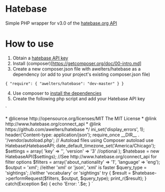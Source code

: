 Hatebase
===========

Simple PHP wrapper for v3.0 of the [hatebase.org API](http://www.hatebase.org/connect_api)

# How to use

1. Obtain a [hatebase API key](http://www.hatebase.org/request_api)
2. Install (composer)[https://getcomposer.org/doc/00-intro.md]
3. Create a new composer.json file with awelters/hatebase as a dependency (or add to your project's existing composer.json file)

`
{
    "require": {
    	"awelters/hatebase": "dev-master"
    }
}
`

4. Use composer to [install the dependencies](https://getcomposer.org/doc/00-intro.md#using-composer)
5. Create the following php script and add your Hatebase API key

`
<?php
/**
* Andrew's Hatebase script : Simple script to retrieve results from Hatebase API
*
* @category Awesomeness
* @date 3/03/2014
* @author Andrew Welters <awelters@hugmehugyou.org>
* @license http://opensource.org/licenses/MIT The MIT License
* @link http://www.hatebase.org/connect_api
* @link https://github.com/awelters/hatebase
*/
ini_set('display_errors', 1);
header('Content-type: application/json');

require_once __DIR__ . '/vendor/autoload.php'; // Autoload files using Composer autoload

use Hatebase\HatebaseAPI;

date_default_timezone_set('America/Chicago');

$settings = array(
    'key' => '',
    'version' => '3' //optional
);
$hatebase = new HatebaseAPI($settings);

//See http://www.hatebase.org/connect_api for filter options
$filters = array('about_nationality' => '1', 'language' => 'eng');
$output = 'xml'; //either 'xml' or 'json', 'xml' is faster
$query_type = 'sightings'; //either 'vocabulary' or 'sightings'

try {
	$result = $hatebase->performRequest($filters, $output, $query_type);
	print_r($result);
}
catch(Exception $e) {
	echo 'Error: '.$e;
}
`
